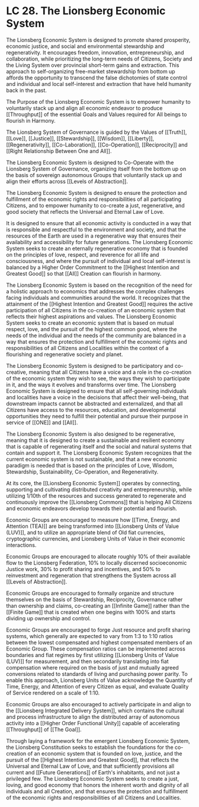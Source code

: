 # LC 28.  The Lionsberg Economic System

The Lionsberg Economic System is designed to promote shared prosperity, economic justice, and social and environmental stewardship and regenerativity. It encourages freedom, innovation, entrepreneurship, and collaboration, while prioritizing the long-term needs of Citizens, Society and the Living System over provincial short-term gains and extraction. This approach to self-organizing free-market stewardship from bottom up affords the opportunity to transcend the false dichotomies of state control and individual and local self-interest and extraction that have held humanity back in the past. 

The Purpose of the Lionsberg Economic System is to empower humanity to voluntarily stack up and align all economic endeavor to produce [[Throughput]] of the essential Goals and Values required for All beings to flourish in Harmony. 

The Lionsberg System of Governance is guided by the Values of [[Truth]], [[Love]], [[Justice]], [[Stewardship]], [[Wisdom]], [[Liberty]], [[Regenerativity]], [[Co-Laboration]], [[Co-Operation]], [[Reciprocity]] and [[Right Relationship Between One and All]]. 

The Lionsberg Economic System is designed to Co-Operate with the Lionsberg System of Governance, organizing itself from the bottom up on the basis of sovereign autonomous Groups that voluntarily stack up and align their efforts across [[Levels of Abstraction]]. 

The Lionsberg Economic System is designed to ensure the protection and fulfillment of the economic rights and responsibilities of all participating Citizens, and to empower humanity to co-create a just, regenerative, and good society that reflects the Universal and Eternal Law of Love.

It is designed to ensure that all economic activity is conducted in a way that is responsible and respectful to the environment and society, and that the resources of the Earth are used in a regenerative way that ensures their availability and accessibility for future generations. The Lionsberg Economic System seeks to create an eternally regenerative economy that is founded on the principles of love, respect, and reverence for all life and consciousness, and where the pursuit of individual and local self-interest is balanced by a Higher Order Commitment to the [[Highest Intention and Greatest Good]] so that [[All]] Creation can flourish in harmony. 

The Lionsberg Economic System is based on the recognition of the need for a holistic approach to economics that addresses the complex challenges facing individuals and communities around the world. It recognizes that the attainment of the [[Highest Intention and Greatest Good]] requires the active participation of all Citizens in the co-creation of an economic system that reflects their highest aspirations and values. The Lionsberg Economic System seeks to create an economic system that is based on mutual respect, love, and the pursuit of the highest common good, where the needs of the individual and the needs of the community are balanced in a way that ensures the protection and fulfillment of the economic rights and responsibilities of all Citizens and Localities within the context of a flourishing and regenerative society and planet.

The Lionsberg Economic System is designed to be participatory and co-creative, meaning that all Citizens have a voice and a role in the co-creation of the economic system they wish to see, the ways they wish to participate in it, and the ways it evolves and transforms over time. The Lionsberg Economic System is designed to ensure that all self-governing individuals and localities have a voice in the decisions that affect their well-being, that downstream impacts cannot be abstracted and externalized, and that all Citizens have access to the resources, education, and developmental opportunities they need to fulfill their potential and pursue their purpose in service of [[ONE]] and [[All]].

The Lionsberg Economic System is also designed to be regenerative, meaning that it is designed to create a sustainable and resilient economy that is capable of regenerating itself and the social and natural systems that contain and support it. The Lionsberg Economic System recognizes that the current economic system is not sustainable, and that a new economic paradigm is needed that is based on the principles of Love, Wisdom, Stewardship, Sustainability, Co-Operation, and Regenerativity.

At its core, the [[Lionsberg Economic System]] operates by connecting, supporting and cultivating distributed creativity and entrepreneurship, while utilizing 1/10th of the resources and success generated to regenerate and continuously improve the [[Lionsberg Commons]] that is helping All Citizens and economic endeavors develop towards their potential and flourish. 

Economic Groups are encouraged to measure how [[Time, Energy, and Attention (TEA)]] are being transformed into [[Lionsberg Units of Value (LUV)]], and to utilize an appropriate blend of Old fiat currencies, cryptographic currencies, and Lionsberg Units of Value in their economic interactions. 

Economic Groups are encouraged to allocate roughly 10% of their available flow to the Lionsberg Federation, 10% to locally discerned socioeconomic Justice work, 30% to profit sharing and incentives, and 50% to reinvestment and regeneration that strengthens the System across all [[Levels of Abstraction]]. 

Economic Groups are encouraged to formally organize and structure themselves on the basis of Stewardship, Reciprocity, Governance rather than ownership and claims, co-creating an [[Infinite Game]] rather than the [[Finite Game]] that is created when one begins with 100% and starts dividing up ownership and control. 

Economic Groups are encouraged to forge Just resource and profit sharing systems, which generally are expected to vary from 1:3 to 1:10 ratios between the lowest compensated and highest compensated members of an Economic Group. These compensation ratios can be implemented across boundaries and fiat regimes by first utilizing [[Lionsberg Units of Value (LUV)]] for measurement, and then secondarily translating into fiat compensation where required on the basis of just and mutually agreed conversions related to standards of living and purchasing power parity. To enable this approach, Lionsberg Units of Value acknowledge the Quantity of Time, Energy, and Attention of every Citizen as equal, and evaluate Quality of Service rendered on a scale of 1:10. 

Economic Groups are also encouraged to actively participate in and align to the [[Lionsberg Integrated Delivery System]], which contains the cultural and process infrastructure to align the distributed array of autonomous activity into a [[Higher Order Functional Unity]] capable of accelerating [[Throughput]] of [[The Goal]]. 

Through laying a framework for the emergent Lionsberg Economic System, the Lionsberg Constitution seeks to establish the foundations for the co-creation of an economic system that is founded on love, justice, and the pursuit of the [[Highest Intention and Greatest Good]], that reflects the Universal and Eternal Law of Love, and that sufficiently provisions all current and [[Future Generations]] of Earth's inhabitants, and not just a privileged few. The Lionsberg Economic System seeks to create a just, loving, and good economy that honors the inherent worth and dignity of all individuals and all Creation, and that ensures the protection and fulfillment of the economic rights and responsibilities of all Citizens and Localities.